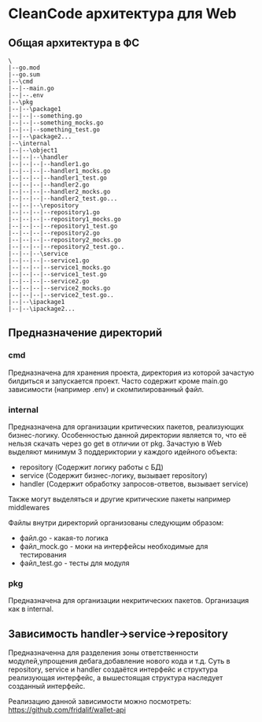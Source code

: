 # CleanCode архитектура для Web

## Общая архитектура в ФС

```
\
|--go.mod
|--go.sum
|--\cmd
|--|--main.go
|--|--.env
|--\pkg
|--|--\package1
|--|--|--something.go
|--|--|--something_mocks.go
|--|--|--something_test.go
|--|--\package2...
|--\internal
|--|--\object1
|--|--|--\handler
|--|--|--|--handler1.go
|--|--|--|--handler1_mocks.go
|--|--|--|--handler1_test.go
|--|--|--|--handler2.go
|--|--|--|--handler2_mocks.go
|--|--|--|--handler2_test.go...
|--|--|--\repository
|--|--|--|--repository1.go
|--|--|--|--repository1_mocks.go
|--|--|--|--repository1_test.go
|--|--|--|--repository2.go
|--|--|--|--repository2_mocks.go
|--|--|--|--repository2_test.go..
|--|--|--\service
|--|--|--|--service1.go
|--|--|--|--service1_mocks.go
|--|--|--|--service1_test.go
|--|--|--|--service2.go
|--|--|--|--service2_mocks.go
|--|--|--|--service2_test.go..
|--|--\ipackage1
|--|--\ipackage2...
```

## Предназначение директорий

### cmd

Предназначена для хранения проекта, директория из которой зачастую билдиться и запускается проект. Часто содержит кроме main.go зависимости (например .env) и скомпилированный файл.

### internal

Предназначена для организации критических пакетов, реализующих бизнес-логику. Особенностью данной директории является то, что её нельзя скачать через go get в отличии от pkg.
Зачастую в Web выделяют минимум 3 поддериктории у каждого идейного объекта:
- repository (Содержит логику работы с БД)
- service (Содержит бизнес-логику, вызывает repository)
- handler (Содержит обработку запросов-ответов, вызывает service)

Также могут выделяться и другие критические пакеты например middlewares

Файлы внутри директорий организованы следующим образом:
- файл.go - какая-то логика
- файл_mock.go - моки на интерфейсы необходимые для тестирования
- файл_test.go - тесты для модуля

### pkg

Предназначена для организации некритических пакетов. Организация как в internal.

## Зависимость handler->service->repository

Предназначенна для разделения зоны ответственности модулей,упрощения дебага,добавление нового кода и т.д.
Суть в repository, service и handler создаётся интерфейс и структура реализующая интерфейс, а вышестоящая структура наследует созданный интерфейс.

Реализацию данной зависимости можно посмотреть:
https://github.com/fridalif/wallet-api
